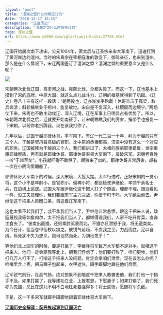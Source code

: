 ```yaml
---
layout: "post"
title: "澶渊之盟什么时候签订的"
date: "2018-12-17 16:15"
categories: "辽金历史"
description: "澶渊之盟什么时候签订的"
tags: 澶渊之盟
url: https://www.y5000.com/zgls/liaojinlishi/27785.html
---
```






辽国开始屡次南下攻宋。公元1004年，萧太后与辽圣宗亲率大军南下，迅速打到了黄河岸边的澶州。当时的宋真宗在宰相寇准的敦促下，御驾亲征，也来到澶州。那么是在什么情况下，宋辽两国签订了澶渊之盟？澶渊之盟的重要意义又是什么呢？

![](https://img.y5000.com/uploads/allimg/180118/8-1P11Q10152304.jpg)

宋朝两次北伐辽国，高梁河之战、雍熙北伐，全都失败了。而这一下，辽也基本上摸到了宋的底牌，中原大国，就这么点儿战斗力，辽朝的根基就得到了巩固。《辽史》卷八十三有这样一段话：“是两役也，辽亦岌岌乎殆哉！休哥奋击于高梁，敌兵奔溃；斜轸擒继业于朔州，旋复故地。宋自是不复深入，社稷固而边境宁。”两场仗下来，宋再也不敢主动伐辽、深入辽境，辽在军事上已明显占有优势了。所以，宋朝两次北伐之后，辽就要开始南征了，让宋朝瞧瞧我们的厉害，捎带手也报复一下宋朝。以前你老折腾我，现在该我打你了。

几年以后，辽国于越耶律休哥，率军南下。有辽一代二百一十年，拜为于越的只有三个人，于越是契丹最高级的官职，比中原的丞相都高，汉语中没有这么一个对应的职务。辽国被拜为于越的三个人，我们都讲过了，太祖的族弟耶律曷鲁，世宗重臣耶律屋质，再有就是耶律休哥。耶律休哥率领大军南下，屡破宋军。宋朝老百姓一听“于越至矣”，小孩就吓得不敢哭了，跟狼来了似的。耶律休哥非常厉害，却有一次在小阴沟里翻船了。

耶律休哥大军南下的时候，深入宋境，大摇大摆。大军行进时，正好宋朝的一员小将，这个小不是年龄小，是官职小，偏裨小将，都巡检使尹继伦，率领千余名士兵，在边境上巡逻。辽国大军跟尹继伦这千把人打了个照面，理都不理，跟没看见一样，没工夫搭理你，我们要跟宋军主力决战，你爱干吗干吗。大军绝尘而去。尹继伦这千把来人目瞪口呆，目送着辽军南下。

这也太看不起我们了，忒不拿我们当人了，尹继伦非常悲愤，跟这千把来人说，敌寇蔑视我等如鱼肉尔，太不把我们当人了，都懒得理我们，人家不吃开胃菜，直奔主食去了。“彼南出而捷，还则乘胜驱我而北，不捷亦且泄怒于我，将无遗类矣。为今日计，但当卷甲衔枚以蹑之。彼锐气前趋，不虞我之至，力战而胜，足以自树。纵死犹不失为忠义，岂可泯然而死，为胡地鬼乎！”

等他们北上回军的时候，要是打赢了，李继隆将军数万大军都不是对手，就咱这千把来人，他们一定会驱我等北上，把我们俘虏了；他们要打败了，咱们更惨，他们打几万人打不了，打咱这千把来人没问题，肯定会拿咱们泄愤。现在该怎么办呢？咱嘴里含上枣，把马蹄子包起来，衣甲遮住，蹑手蹑脚地跟在他们后面。

辽军锐气前行，趾高气扬，绝对想象不到咱这千把来人敢袭击他，我们打他一个措手不及。如果打赢了，我等建功立业，上报君恩，下慰妻子；如果打输了，我们死亦为鬼雄，总比在这儿不明不白地枉死要强得多！将士感愤，愿随将军杀敌。

于是，这一千多宋军就蹑手蹑脚地跟着耶律休哥大军南下。

**[辽国历史全解读：契丹族起源到辽国灭亡](https://www.y5000.com/zgls/liaojinlishi/2018/0118/27796.html)**
